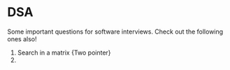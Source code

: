 # DSA

Some important questions for software interviews. Check out the following ones also!

1. Search in a matrix {Two pointer}
2.  



